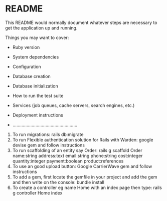 # README

This README would normally document whatever steps are necessary to get the
application up and running.

Things you may want to cover:

- Ruby version

- System dependencies

- Configuration

- Database creation

- Database initialization

- How to run the test suite

- Services (job queues, cache servers, search engines, etc.)

- Deployment instructions

- ...................................................

1. To run migrations: rails db:migrate
2. To run Flexible authentication solution for Rails with Warden: google devise gem and follow instructions
3. To run scaffolding of an entity say Order: rails g scaffold Order name:string address:text email:string phone:string cost:integer quantity:integer payment:boolean product:references
4. To use an good upload button: Google CarrierWave gem and follow instructions
5. To add a gem, first locate the gemfile in your project and add the gem and then write on the console: bundle install
6. To create a controller eg name Home with an index page then type: rails g controller Home index
